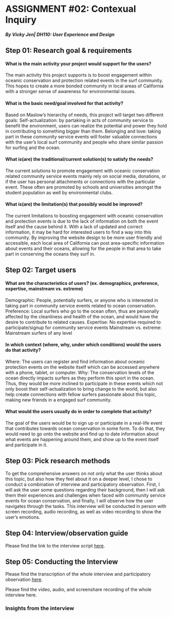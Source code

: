 # ASSIGNMENT #02: Contexual Inquiry
##### _By Vicky Jen| DH110: User Experience and Design_

## Step 01: Research goal & requirements

#### What is the main activity your project would support for the users?
The main activity this project supports is to boost engagement within oceanic conservation and protection related events in the surf community. This hopes to create a more bonded community in local areas of California with a stronger sense of awareness for environmental issues.

#### What is the basic need/goal involved for that activity?
Based on Maslow’s hierarchy of needs, this project will target two different goals:
Self-actualization: by partaking in acts of community service to benefit the environment, users can realize the potential and power they hold in contributing to something bigger than them. 
Belonging and love: taking part in these community service events will foster valuable connections with the user’s local surf community and people who share similar passion for surfing and the ocean.  

#### What is(are) the traditional/current solution(s) to satisfy the needs?
The current solutions to promote engagement with oceanic conservation related community service events mainly rely on social media, donations, or if the user has personal attachments or connections with the particular event. These often are promoted by schools and universities amongst the student population as well by environmental clubs. 

#### What is(are) the limitation(s) that possibly would be improved?
The current limitations to boosting engagement with oceanic conservation and protection events is due to the lack of information on both the event itself and the cause behind it. With a lack of updated and correct information, it may be hard for interested users to find a way into this community. By improving the website design to be more user friendly and accessible, each local area of California can post area-specific information about events and their oceans, allowing for the people in that area to take part in conserving the oceans they surf in. 

## Step 02: Target users

#### What are the characteristics of users? (ex. demographics, preference, expertise, mainstream vs. extreme) 
Demographic: People, potentially surfers, or anyone who is interested in taking part in community service events related to ocean conservation. 
Preference: Local surfers who go to the ocean often, thus are personally affected by the cleanliness and health of the ocean, and would have the desire to contribute to related causes. 
Expertise: No expertise required to participate/signup for community service events
Mainstream vs. extreme: Mainstream surfers of any level 

#### In which context (where, why, under which conditions) would the users do that activity? 
Where: The users can register and find information about oceanic protection events on the website itself which can be accessed anywhere with a phone, tablet, or computer.
Why: The conservation levels of the ocean directly impacts surfers as they perform this sport in the ocean. Thus, they would be more inclined to participate in these events which not only boost their self-actualization to bring change to the world, but also help create connections with fellow surfers passionate about this topic, making new friends in a engaged surf community. 

#### What would the users usually do in order to complete that activity? 
The goal of the users would be to sign up or participate in a real-life event that contributes towards ocean conservation in some form. To do that, they would need to go onto the website and find up to date information about what events are happening around them, and show up to the event itself and participate in it. 

## Step 03: Pick research methods
To get the comprehensive answers on not only what the user thinks about this topic, but also how they feel about it on a deeper level, I chose to conduct a combination of interview and participatory observation. First, I will ask the user some questions regarding their background, then I will ask them their experiences and challenges when faced with community service events for ocean conservation, and finally, I will observe how the user navigates through the tasks. This interview will be conducted in person with screen recording, audio recording, as well as video recording to show the user’s emotions. 

## Step 04: Interview/observation guide
Please find the link to the interview script [here](https://docs.google.com/document/d/1fQmMwTucsdJsZhX30djDkf8gHVuzmOOETg7ECYmHGzM/edit).

## Step 05: Conducting the Interview
Please find the transcription of the whole interview and participatory observation [here](https://docs.google.com/document/d/1qI1lVyXrBjeFAbNJDUYg50fkiYZsGucOuXJHZL_cjIY/edit).

Please find the video, audio, and screenshare recording of the whole interview here. 

### Insights from the interview 
